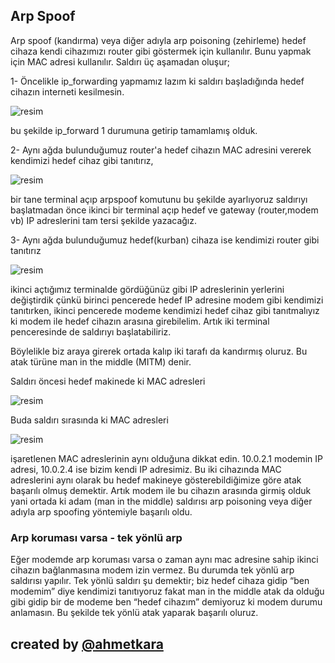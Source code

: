 
## Arp Spoof 

Arp spoof (kandırma) veya diğer adıyla arp poisoning (zehirleme) hedef cihaza kendi cihazımızı router gibi göstermek için kullanılır. Bunu yapmak için MAC adresi kullanılır. Saldırı üç aşamadan oluşur;

1- Öncelikle ip_forwarding yapmamız lazım ki saldırı başladığında hedef cihazın interneti kesilmesin.

![resim](https://user-images.githubusercontent.com/18248422/176667292-e05039a5-9f12-4a22-8ea8-27e97f959131.png)

bu şekilde ip_forward 1 durumuna getirip tamamlamış olduk.

2- Aynı ağda bulunduğumuz router'a hedef cihazın MAC adresini vererek kendimizi hedef cihaz gibi tanıtırız,

![resim](https://user-images.githubusercontent.com/18248422/176667322-ad6b5ce3-7e9e-4e7a-82e7-b2bc6adde00e.png)

bir tane terminal açıp arpspoof komutunu bu şekilde ayarlıyoruz saldırıyı başlatmadan önce ikinci bir terminal açıp hedef ve gateway (router,modem vb) IP adreslerini tam tersi şekilde yazacağız.

3- Aynı ağda bulunduğumuz hedef(kurban) cihaza ise kendimizi router gibi tanıtırız

![resim](https://user-images.githubusercontent.com/18248422/176667355-fbecfdd6-4620-46c6-a928-340287038153.png)

ikinci açtığımız terminalde gördüğünüz gibi IP adreslerinin yerlerini değiştirdik çünkü birinci pencerede hedef IP adresine modem gibi kendimizi tanıtırken, ikinci pencerede modeme kendimizi hedef cihaz gibi tanıtmalıyız ki modem ile hedef cihazın arasına girebilelim. Artık iki terminal penceresinde de saldırıyı başlatabiliriz.

Böylelikle biz araya girerek ortada kalıp iki tarafı da kandırmış oluruz. Bu atak türüne man in the middle (MITM) denir.

Saldırı öncesi hedef makinede ki MAC adresleri

![resim](https://user-images.githubusercontent.com/18248422/176667445-b864d6b9-930a-4aa7-a6f3-e0c6fc27baad.png)

Buda saldırı sırasında ki MAC adresleri

![resim](https://user-images.githubusercontent.com/18248422/176667472-d5692ffc-86a8-4764-9db8-9860db398593.png)

işaretlenen MAC adreslerinin aynı olduğuna dikkat edin. 10.0.2.1 modemin IP adresi, 10.0.2.4 ise bizim kendi IP adresimiz. Bu iki cihazında MAC adreslerini aynı olarak bu hedef makineye gösterebildiğimize göre atak başarılı olmuş demektir. Artık modem ile bu cihazın arasında girmiş olduk yani ortada ki adam (man in the middle) saldırısı arp poisoning veya diğer adıyla arp spoofing yöntemiyle başarılı oldu.

### Arp koruması varsa - tek yönlü arp

Eğer modemde arp koruması varsa o zaman aynı mac adresine sahip ikinci cihazın bağlanmasına modem izin vermez. Bu durumda tek yönlü arp saldırısı yapılır. Tek yönlü saldırı şu demektir; biz hedef cihaza gidip “ben modemim” diye kendimizi tanıtıyoruz fakat man in the middle atak da olduğu gibi gidip bir de modeme ben “hedef cihazım” demiyoruz ki modem durumu anlamasın. Bu şekilde tek yönlü atak yaparak başarılı oluruz. 

## created by [@ahmetkara](https://github.com/ahmetQara)

